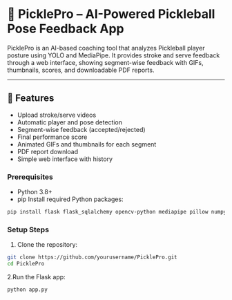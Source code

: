 # 🏓 PicklePro – AI-Powered Pickleball Pose Feedback App

PicklePro is an AI-based coaching tool that analyzes Pickleball player posture using YOLO and MediaPipe. It provides stroke and serve feedback through a web interface, showing segment-wise feedback with GIFs, thumbnails, scores, and downloadable PDF reports.

---

## 🚀 Features

- Upload stroke/serve videos
- Automatic player and pose detection
- Segment-wise feedback (accepted/rejected)
- Final performance score
- Animated GIFs and thumbnails for each segment
- PDF report download
- Simple web interface with history

### Prerequisites

- Python 3.8+
- pip
Install required Python packages:

```bash
pip install flask flask_sqlalchemy opencv-python mediapipe pillow numpy matplotlib ultralytics reportlab

```
### Setup Steps

1. Clone the repository:

```bash
git clone https://github.com/yourusername/PicklePro.git
cd PicklePro
```
2.Run the Flask app:
```bash
python app.py
